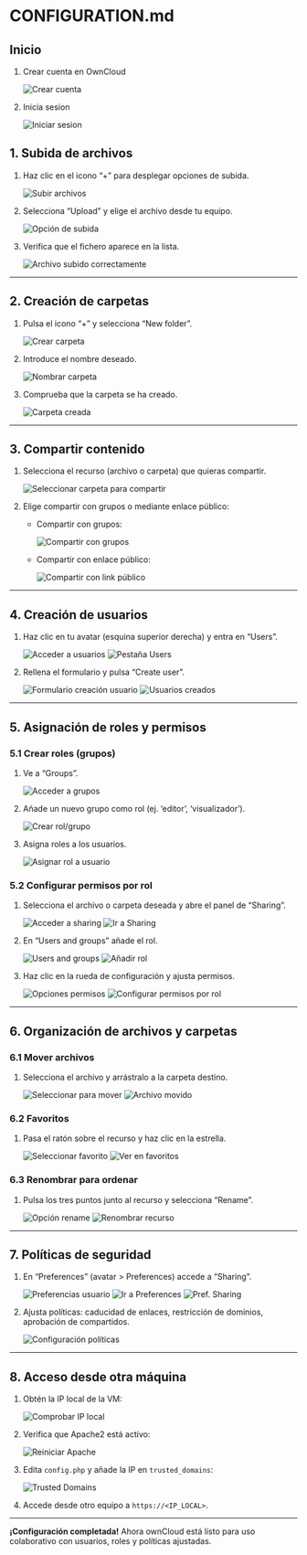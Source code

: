 # CONFIGURATION.md

## Inicio

1. Crear cuenta en OwnCloud

   ![Crear cuenta](configuraciones/creamos_cuenta_primerisima_captura.png)

3. Inicia sesion

   ![Iniciar sesion](configuraciones/iniciamos_sesion_segunda_captura.png)

## 1. Subida de archivos

1. Haz clic en el icono “+” para desplegar opciones de subida.

   ![Subir archivos](configuraciones/1_icono_mas_subida_archivos.png)

2. Selecciona “Upload” y elige el archivo desde tu equipo.

   ![Opción de subida](configuraciones/2_opcion_subida_archivos.png)

3. Verifica que el fichero aparece en la lista.

   ![Archivo subido correctamente](configuraciones/4_archivo_subido_correctamente.png)

---

## 2. Creación de carpetas

1. Pulsa el icono “+” y selecciona “New folder”.

   ![Crear carpeta](configuraciones/5_icono_mas_crear_carpeta.png)

2. Introduce el nombre deseado.

   ![Nombrar carpeta](configuraciones/6_crear_y_nombrar_carpeta.png)

3. Comprueba que la carpeta se ha creado.

   ![Carpeta creada](configuraciones/8_carpeta_creada_correctamente.png)

---

## 3. Compartir contenido

1. Selecciona el recurso (archivo o carpeta) que quieras compartir.

   ![Seleccionar carpeta para compartir](configuraciones/9_seleccionar_carpeta_para_compartir.png)

2. Elige compartir con grupos o mediante enlace público:
   - Compartir con grupos:

     ![Compartir con grupos](configuraciones/10_opcion_compartir_con_grupos.png)

   - Compartir con enlace público:

     ![Compartir con link público](configuraciones/11_opcion_compartir_con_link_publico.png)

---

## 4. Creación de usuarios

1. Haz clic en tu avatar (esquina superior derecha) y entra en “Users”.

   ![Acceder a usuarios](configuraciones/12_acceso_configuracion_usuarios.png)
   ![Pestaña Users](configuraciones/13_pestana_users_panel_config.png)

2. Rellena el formulario y pulsa “Create user”.

   ![Formulario creación usuario](configuraciones/14_formulario_crear_usuario.png)
   ![Usuarios creados](configuraciones/15_usuarios_creados_correctamente.png)

---

## 5. Asignación de roles y permisos

### 5.1 Crear roles (grupos)

1. Ve a “Groups”.

   ![Acceder a grupos](configuraciones/16_acceder_a_grupos_para_roles.png)

2. Añade un nuevo grupo como rol (ej. ‘editor’, ‘visualizador’).

   ![Crear rol/grupo](configuraciones/17_crear_nombre_de_rol_grupo.png)

3. Asigna roles a los usuarios.

   ![Asignar rol a usuario](configuraciones/19_asignar_rol_a_usuario.png)

### 5.2 Configurar permisos por rol

1. Selecciona el archivo o carpeta deseada y abre el panel de “Sharing”.

   ![Acceder a sharing](configuraciones/20_acceder_archivo_para_permisos.png)
   ![Ir a Sharing](configuraciones/21_ir_a_sharing_archivo.png)

2. En “Users and groups” añade el rol.

   ![Users and groups](configuraciones/22_entrar_users_and_groups.png)
   ![Añadir rol](configuraciones/23_anadir_rol_a_sharing.png)

3. Haz clic en la rueda de configuración y ajusta permisos.

   ![Opciones permisos](configuraciones/24_abrir_opciones_permisos.png)
   ![Configurar permisos por rol](configuraciones/25_configurar_permisos_por_rol.png)

---

## 6. Organización de archivos y carpetas

### 6.1 Mover archivos

1. Selecciona el archivo y arrástralo a la carpeta destino.

   ![Seleccionar para mover](configuraciones/26_seleccionar_archivo_para_mover.png)
   ![Archivo movido](configuraciones/27_archivo_movido_a_carpeta.png)

### 6.2 Favoritos

1. Pasa el ratón sobre el recurso y haz clic en la estrella.

   ![Seleccionar favorito](configuraciones/28_seleccionar_archivo_para_favorito.png)
   ![Ver en favoritos](configuraciones/30_visualizar_en_favoritos.png)

### 6.3 Renombrar para ordenar

1. Pulsa los tres puntos junto al recurso y selecciona “Rename”.

   ![Opción rename](configuraciones/33_opcion_rename.png)
   ![Renombrar recurso](configuraciones/34_renombrar_archivo_para_orden.png)

---

## 7. Políticas de seguridad

1. En “Preferences” (avatar > Preferences) accede a “Sharing”.

   ![Preferencias usuario](configuraciones/35_acceder_preferencias_usuario.png)
   ![Ir a Preferences](configuraciones/36_ir_a_preferencias.png)
   ![Pref. Sharing](configuraciones/37_preferencias_sharing.png)

2. Ajusta políticas: caducidad de enlaces, restricción de dominios, aprobación de compartidos.

   ![Configuración políticas](configuraciones/38_configuracion_politicas_sharing.png)

---

## 8. Acceso desde otra máquina

1. Obtén la IP local de la VM:

   ![Comprobar IP local](configuraciones/39_comprobar_ip_local.png)

2. Verifica que Apache2 está activo:

   ![Reiniciar Apache](configuraciones/3_reiniciar_apache2.png)

3. Edita `config.php` y añade la IP en `trusted_domains`:

   ![Trusted Domains](configuraciones/2_config_trusted_domains_actualizado.png)

5. Accede desde otro equipo a `https://<IP_LOCAL>`.

---

**¡Configuración completada!** Ahora ownCloud está listo para uso colaborativo con usuarios, roles y políticas ajustadas.

